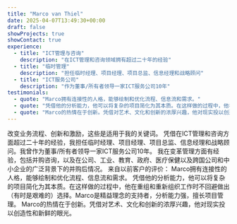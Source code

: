 ```yaml
---
title: "Marco van Thiel"
date: 2025-04-07T13:49:30+00:00
draft: false
showProjects: true
showContact: true
experience:
  - title: "ICT管理与咨询"
    description: "在ICT管理和咨询领域拥有超过二十年的经验"
  - title: "临时管理"
    description: "担任临时经理、项目经理、项目总监、信息经理和战略顾问"
  - title: "ICT服务公司"
    description: "作为董事/所有者领导一家ICT服务公司10年"
testimonials:
  - quote: "Marco拥有连接性的人格，能够绘制和优化流程、信息流和需求。"
  - quote: "凭借他的分析能力，他可以将复杂的项目简化为其本质。在这样做的过程中，他在重组和重新组织工作时不回避做出（有时是艰难的）选择。Marco是精益理念的支持者，分析能力强，擅长项目管理。"
  - quote: "Marco的热情在于创新。凭借对艺术、文化和创新的浓厚兴趣，他对现实投以创造性和新鲜的眼光。"
---
```

改变业务流程、创新和激励，这些是适用于我的关键词。
凭借在ICT管理和咨询方面超过二十年的经验，我担任临时经理、项目经理、项目总监、信息经理和战略顾问。我曾作为董事/所有者领导一家ICT服务公司10年。
我在变革管理方面有经验，包括并购咨询，以及在公司、工业、教育、政府、医疗保健以及跨国公司和中小企业的广泛背景下的并购后情况。
来自以前客户的评价：
Marco拥有连接性的人格，能够绘制和优化流程、信息流和需求。
凭借他的分析能力，他可以将复杂的项目简化为其本质。在这样做的过程中，他在重组和重新组织工作时不回避做出（有时是艰难的）选择。Marco是精益理念的支持者，分析能力强，擅长项目管理。
Marco的热情在于创新。凭借对艺术、文化和创新的浓厚兴趣，他对现实投以创造性和新鲜的眼光。
